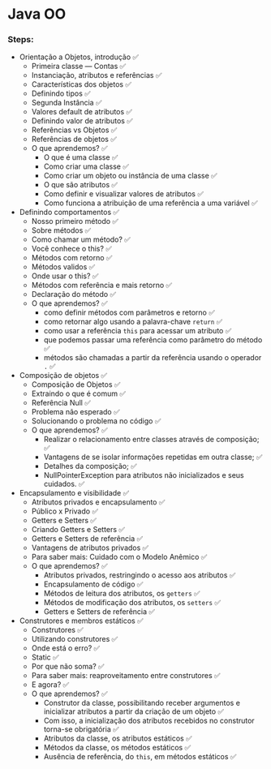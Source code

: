 # Java OO

### Steps:

- Orientação a Objetos, introdução ✅
  - Primeira classe — Contas ✅
  - Instanciação, atributos e referências ✅
  - Características dos objetos ✅
  - Definindo tipos ✅
  - Segunda Instância ✅
  - Valores default de atributos ✅
  - Definindo valor de atributos ✅
  - Referências vs Objetos ✅
  - Referências de objetos ✅
  - O que aprendemos? ✅
    - O que é uma classe ✅
    - Como criar uma classe ✅
    - Como criar um objeto ou instância de uma classe ✅
    - O que são atributos ✅
    - Como definir e visualizar valores de atributos ✅
    - Como funciona a atribuição de uma referência a uma variável ✅
- Definindo comportamentos ✅
  - Nosso primeiro método ✅
  - Sobre métodos ✅
  - Como chamar um método? ✅
  - Você conhece o this? ✅
  - Métodos com retorno ✅
  - Métodos validos ✅
  - Onde usar o this? ✅
  - Métodos com referência e mais retorno ✅
  - Declaração do método ✅
  - O que aprendemos? ✅
    - como definir métodos com parâmetros e retorno ✅
    - como retornar algo usando a palavra-chave `return` ✅
    - como usar a referência `this` para acessar um atributo ✅
    - que podemos passar uma referência como parâmetro do método ✅
    - métodos são chamadas a partir da referência usando o operador `.` ✅
- Composição de objetos ✅
  - Composição de Objetos ✅
  - Extraindo o que é comum ✅
  - Referência Null ✅
  - Problema não esperado ✅
  - Solucionando o problema no código ✅
  - O que aprendemos? ✅
    - Realizar o relacionamento entre classes através de composição; ✅
    - Vantagens de se isolar informações repetidas em outra classe; ✅
    - Detalhes da composição; ✅
    - NullPointerException para atributos não inicializados e seus cuidados. ✅
- Encapsulamento e visibilidade ✅
  - Atributos privados e encapsulamento ✅
  - Público x Privado ✅
  - Getters e Setters ✅
  - Criando Getters e Setters ✅
  - Getters e Setters de referência ✅
  - Vantagens de atributos privados ✅
  - Para saber mais: Cuidado com o Modelo Anêmico ✅
  - O que aprendemos? ✅
    - Atributos privados, restringindo o acesso aos atributos ✅
    - Encapsulamento de código ✅
    - Métodos de leitura dos atributos, os `getters` ✅
    - Métodos de modificação dos atributos, os `setters` ✅
    - Getters e Setters de referência ✅
- Construtores e membros estáticos ✅
  - Construtores ✅
  - Utilizando construtores ✅
  - Onde está o erro? ✅
  - Static ✅
  - Por que não soma? ✅
  - Para saber mais: reaproveitamento entre construtores ✅
  - E agora? ✅
  - O que aprendemos? ✅
    - Construtor da classe, possibilitando receber argumentos e inicializar atributos a partir da criação de um objeto ✅
    - Com isso, a inicialização dos atributos recebidos no construtor torna-se obrigatória ✅
    - Atributos da classe, os atributos estáticos ✅
    - Métodos da classe, os métodos estáticos ✅
    - Ausência de referência, do `this`, em métodos estáticos ✅
